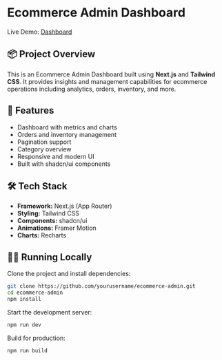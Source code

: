 # Ecommerce Admin Dashboard

Live Demo: [Dashboard](https://statuesque-bombolone-48b556.netlify.app/dashboard)

## 📦 Project Overview

This is an Ecommerce Admin Dashboard built using **Next.js** and **Tailwind CSS**. It provides insights and management capabilities for ecommerce operations including analytics, orders, inventory, and more.

## 🚀 Features

- Dashboard with metrics and charts
- Orders and inventory management
- Pagination support
- Category overview
- Responsive and modern UI
- Built with shadcn/ui components

## 🛠 Tech Stack

- **Framework:** Next.js (App Router)
- **Styling:** Tailwind CSS
- **Components:** shadcn/ui
- **Animations:** Framer Motion
- **Charts:** Recharts

## 🧑‍💻 Running Locally

Clone the project and install dependencies:

```bash
git clone https://github.com/yourusername/ecommerce-admin.git
cd ecommerce-admin
npm install
```

Start the development server:

```bash
npm run dev
```

Build for production:

```bash
npm run build
```
